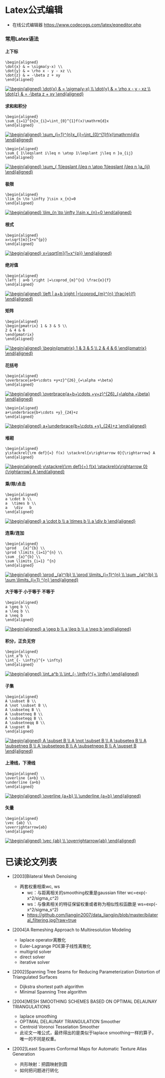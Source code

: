 # Latex公式编辑
- 在线公式编辑器 https://www.codecogs.com/latex/eqneditor.php
### 常用Latex语法
#### 上下标
```
\begin{aligned}
\dot{x} & = \sigma(y-x) \\
\dot{y} & = \rho x - y - xz \\
\dot{z} & = -\beta z + xy
\end{aligned}
```
<a href="https://www.codecogs.com/eqnedit.php?latex=\begin{aligned}&space;\dot{x}&space;&&space;=&space;\sigma(y-x)&space;\\&space;\dot{y}&space;&&space;=&space;\rho&space;x&space;-&space;y&space;-&space;xz&space;\\&space;\dot{z}&space;&&space;=&space;-\beta&space;z&space;&plus;&space;xy&space;\end{aligned}" target="_blank"><img src="https://latex.codecogs.com/gif.latex?\begin{aligned}&space;\dot{x}&space;&&space;=&space;\sigma(y-x)&space;\\&space;\dot{y}&space;&&space;=&space;\rho&space;x&space;-&space;y&space;-&space;xz&space;\\&space;\dot{z}&space;&&space;=&space;-\beta&space;z&space;&plus;&space;xy&space;\end{aligned}" title="\begin{aligned} \dot{x} & = \sigma(y-x) \\ \dot{y} & = \rho x - y - xz \\ \dot{z} & = -\beta z + xy \end{aligned}" /></a>

#### 求和和积分
```
\begin{aligned}
\sum_{i=1}^{n}x_{i}=\int_{0}^{1}f(x)\mathrm{d}x
\end{aligned}
```
<a href="https://www.codecogs.com/eqnedit.php?latex=\begin{aligned}&space;\sum_{i=1}^{n}x_{i}=\int_{0}^{1}f(x)\mathrm{d}x&space;\end{aligned}" target="_blank"><img src="https://latex.codecogs.com/gif.latex?\begin{aligned}&space;\sum_{i=1}^{n}x_{i}=\int_{0}^{1}f(x)\mathrm{d}x&space;\end{aligned}" title="\begin{aligned} \sum_{i=1}^{n}x_{i}=\int_{0}^{1}f(x)\mathrm{d}x \end{aligned}" /></a>

```
\begin{aligned}
\sum_{ 1\leqslant i\leq n \atop 1\leqslant j\leq n }a_{ij}
\end{aligned}
```
<a href="https://www.codecogs.com/eqnedit.php?latex=\begin{aligned}&space;\sum_{&space;1\leqslant&space;i\leq&space;n&space;\atop&space;1\leqslant&space;j\leq&space;n&space;}a_{ij}&space;\end{aligned}" target="_blank"><img src="https://latex.codecogs.com/gif.latex?\begin{aligned}&space;\sum_{&space;1\leqslant&space;i\leq&space;n&space;\atop&space;1\leqslant&space;j\leq&space;n&space;}a_{ij}&space;\end{aligned}" title="\begin{aligned} \sum_{ 1\leqslant i\leq n \atop 1\leqslant j\leq n }a_{ij} \end{aligned}" /></a>

#### 极限
```
\begin{aligned}
\lim_{n \to \infty }\sin x_{n}=0
\end{aligned}
```
<a href="https://www.codecogs.com/eqnedit.php?latex=\begin{aligned}&space;\lim_{n&space;\to&space;\infty&space;}\sin&space;x_{n}=0&space;\end{aligned}" target="_blank"><img src="https://latex.codecogs.com/gif.latex?\begin{aligned}&space;\lim_{n&space;\to&space;\infty&space;}\sin&space;x_{n}=0&space;\end{aligned}" title="\begin{aligned} \lim_{n \to \infty }\sin x_{n}=0 \end{aligned}" /></a>

#### 根式
```
\begin{aligned}
x=\sqrt[m]{1+x^{p}}
\end{aligned}
```
<a href="https://www.codecogs.com/eqnedit.php?latex=\begin{aligned}&space;x=\sqrt[m]{1&plus;x^{p}}&space;\end{aligned}" target="_blank"><img src="https://latex.codecogs.com/gif.latex?\begin{aligned}&space;x=\sqrt[m]{1&plus;x^{p}}&space;\end{aligned}" title="\begin{aligned} x=\sqrt[m]{1+x^{p}} \end{aligned}" /></a>

#### 绝对值
```
\begin{aligned}
\left | a+b \right |=\coprod_{m}^{n} \frac{e}{f}
\end{aligned}
```
<a href="https://www.codecogs.com/eqnedit.php?latex=\begin{aligned}&space;\left&space;|&space;a&plus;b&space;\right&space;|=\coprod_{m}^{n}&space;\frac{e}{f}&space;\end{aligned}" target="_blank"><img src="https://latex.codecogs.com/gif.latex?\begin{aligned}&space;\left&space;|&space;a&plus;b&space;\right&space;|=\coprod_{m}^{n}&space;\frac{e}{f}&space;\end{aligned}" title="\begin{aligned} \left | a+b \right |=\coprod_{m}^{n} \frac{e}{f} \end{aligned}" /></a>

#### 矩阵
```
\begin{aligned}
\begin{pmatrix} 1 & 3 & 5 \\
2 & 4 & 6
\end{pmatrix}
\end{aligned}
```
<a href="https://www.codecogs.com/eqnedit.php?latex=\begin{aligned}&space;\begin{pmatrix}&space;1&space;&&space;3&space;&&space;5&space;\\&space;2&space;&&space;4&space;&&space;6&space;\end{pmatrix}&space;\end{aligned}" target="_blank"><img src="https://latex.codecogs.com/gif.latex?\begin{aligned}&space;\begin{pmatrix}&space;1&space;&&space;3&space;&&space;5&space;\\&space;2&space;&&space;4&space;&&space;6&space;\end{pmatrix}&space;\end{aligned}" title="\begin{aligned} \begin{pmatrix} 1 & 3 & 5 \\ 2 & 4 & 6 \end{pmatrix} \end{aligned}" /></a>

#### 花括号
```
\begin{aligned}
\overbrace{a+b+\cdots +y+z}^{26}_{=\alpha +\beta}
\end{aligned}
```
<a href="https://www.codecogs.com/eqnedit.php?latex=\begin{aligned}&space;\overbrace{a&plus;b&plus;\cdots&space;&plus;y&plus;z}^{26}_{=\alpha&space;&plus;\beta}&space;\end{aligned}" target="_blank"><img src="https://latex.codecogs.com/gif.latex?\begin{aligned}&space;\overbrace{a&plus;b&plus;\cdots&space;&plus;y&plus;z}^{26}_{=\alpha&space;&plus;\beta}&space;\end{aligned}" title="\begin{aligned} \overbrace{a+b+\cdots +y+z}^{26}_{=\alpha +\beta} \end{aligned}" /></a>

```
\begin{aligned}
a+\underbrace{b+\cdots +y}_{24}+z 
\end{aligned}
```
<a href="https://www.codecogs.com/eqnedit.php?latex=\begin{aligned}&space;a&plus;\underbrace{b&plus;\cdots&space;&plus;y}_{24}&plus;z&space;\end{aligned}" target="_blank"><img src="https://latex.codecogs.com/gif.latex?\begin{aligned}&space;a&plus;\underbrace{b&plus;\cdots&space;&plus;y}_{24}&plus;z&space;\end{aligned}" title="\begin{aligned} a+\underbrace{b+\cdots +y}_{24}+z \end{aligned}" /></a>

#### 堆砌
```
\begin{aligned}
y\stackrel{\rm def}{=} f(x) \stackrel{x\rightarrow 0}{\rightarrow} A
\end{aligned}
```
<a href="https://www.codecogs.com/eqnedit.php?latex=\begin{aligned}&space;y\stackrel{\rm&space;def}{=}&space;f(x)&space;\stackrel{x\rightarrow&space;0}{\rightarrow}&space;A&space;\end{aligned}" target="_blank"><img src="https://latex.codecogs.com/gif.latex?\begin{aligned}&space;y\stackrel{\rm&space;def}{=}&space;f(x)&space;\stackrel{x\rightarrow&space;0}{\rightarrow}&space;A&space;\end{aligned}" title="\begin{aligned} y\stackrel{\rm def}{=} f(x) \stackrel{x\rightarrow 0}{\rightarrow} A \end{aligned}" /></a>

#### 乘/除/点击
```
\begin{aligned}
a \cdot b \\
a  \times b \\
a   \div   b
\end{aligned}
```
<a href="https://www.codecogs.com/eqnedit.php?latex=\begin{aligned}&space;a&space;\cdot&space;b&space;\\&space;a&space;\times&space;b&space;\\&space;a&space;\div&space;b&space;\end{aligned}" target="_blank"><img src="https://latex.codecogs.com/gif.latex?\begin{aligned}&space;a&space;\cdot&space;b&space;\\&space;a&space;\times&space;b&space;\\&space;a&space;\div&space;b&space;\end{aligned}" title="\begin{aligned} a \cdot b \\ a \times b \\ a \div b \end{aligned}" /></a>

#### 连乘/连加
```
\begin{aligned}
\prod  _{a}^{b} \\
\prod \limits_{i=1}^{n} \\
\sum _{a}^{b} \\
\sum \limits_{i=1} ^{n}
\end{aligned}
```
<a href="https://www.codecogs.com/eqnedit.php?latex=\begin{aligned}&space;\prod&space;_{a}^{b}&space;\\&space;\prod&space;\limits_{i=1}^{n}&space;\\&space;\sum&space;_{a}^{b}&space;\\&space;\sum&space;\limits_{i=1}&space;^{n}&space;\end{aligned}" target="_blank"><img src="https://latex.codecogs.com/gif.latex?\begin{aligned}&space;\prod&space;_{a}^{b}&space;\\&space;\prod&space;\limits_{i=1}^{n}&space;\\&space;\sum&space;_{a}^{b}&space;\\&space;\sum&space;\limits_{i=1}&space;^{n}&space;\end{aligned}" title="\begin{aligned} \prod _{a}^{b} \\ \prod \limits_{i=1}^{n} \\ \sum _{a}^{b} \\ \sum \limits_{i=1} ^{n} \end{aligned}" /></a>

#### 大于等于 小于等于 不等于
```
\begin{aligned}
a \geq b \\
a \leq b \\
a \neq b
\end{aligned}
```
<a href="https://www.codecogs.com/eqnedit.php?latex=\begin{aligned}&space;a&space;\geq&space;b&space;\\&space;a&space;\leq&space;b&space;\\&space;a&space;\neq&space;b&space;\end{aligned}" target="_blank"><img src="https://latex.codecogs.com/gif.latex?\begin{aligned}&space;a&space;\geq&space;b&space;\\&space;a&space;\leq&space;b&space;\\&space;a&space;\neq&space;b&space;\end{aligned}" title="\begin{aligned} a \geq b \\ a \leq b \\ a \neq b \end{aligned}" /></a>

#### 积分，正负无穷
```
\begin{aligned}
\int_a^b \\
\int_{- \infty}^{+ \infty}
\end{aligned}
```
<a href="https://www.codecogs.com/eqnedit.php?latex=\begin{aligned}&space;\int_a^b&space;\\&space;\int_{-&space;\infty}^{&plus;&space;\infty}&space;\end{aligned}" target="_blank"><img src="https://latex.codecogs.com/gif.latex?\begin{aligned}&space;\int_a^b&space;\\&space;\int_{-&space;\infty}^{&plus;&space;\infty}&space;\end{aligned}" title="\begin{aligned} \int_a^b \\ \int_{- \infty}^{+ \infty} \end{aligned}" /></a>

#### 子集
```
\begin{aligned}
A \subset B \\
A \not \subset B \\
A \subseteq B \\
A \subsetneq B \\
A \subseteqq B \\
A \subsetneqq B \\
A \supset B
\end{aligned}
```
<a href="https://www.codecogs.com/eqnedit.php?latex=\begin{aligned}&space;A&space;\subset&space;B&space;\\&space;A&space;\not&space;\subset&space;B&space;\\&space;A&space;\subseteq&space;B&space;\\&space;A&space;\subsetneq&space;B&space;\\&space;A&space;\subseteqq&space;B&space;\\&space;A&space;\subsetneqq&space;B&space;\\&space;A&space;\supset&space;B&space;\end{aligned}" target="_blank"><img src="https://latex.codecogs.com/gif.latex?\begin{aligned}&space;A&space;\subset&space;B&space;\\&space;A&space;\not&space;\subset&space;B&space;\\&space;A&space;\subseteq&space;B&space;\\&space;A&space;\subsetneq&space;B&space;\\&space;A&space;\subseteqq&space;B&space;\\&space;A&space;\subsetneqq&space;B&space;\\&space;A&space;\supset&space;B&space;\end{aligned}" title="\begin{aligned} A \subset B \\ A \not \subset B \\ A \subseteq B \\ A \subsetneq B \\ A \subseteqq B \\ A \subsetneqq B \\ A \supset B \end{aligned}" /></a>

#### 上滑线，下滑线
```
\begin{aligned}
\overline {a+b} \\
\underline {a+b}
\end{aligned}
```
<a href="https://www.codecogs.com/eqnedit.php?latex=\begin{aligned}&space;\overline&space;{a&plus;b}&space;\\&space;\underline&space;{a&plus;b}&space;\end{aligned}" target="_blank"><img src="https://latex.codecogs.com/gif.latex?\begin{aligned}&space;\overline&space;{a&plus;b}&space;\\&space;\underline&space;{a&plus;b}&space;\end{aligned}" title="\begin{aligned} \overline {a+b} \\ \underline {a+b} \end{aligned}" /></a>

#### 矢量
```
\begin{aligned}
\vec {ab} \\
\overrightarrow{ab}
\end{aligned}
```
<a href="https://www.codecogs.com/eqnedit.php?latex=\begin{aligned}&space;\vec&space;{ab}&space;\\&space;\overrightarrow{ab}&space;\end{aligned}" target="_blank"><img src="https://latex.codecogs.com/gif.latex?\begin{aligned}&space;\vec&space;{ab}&space;\\&space;\overrightarrow{ab}&space;\end{aligned}" title="\begin{aligned} \vec {ab} \\ \overrightarrow{ab} \end{aligned}" /></a>


# 已读论文列表
- [2003]Bilateral Mesh Denoising 
  - 两套权重相乘wc, ws
    - wc：与距离相关的smoothing权重是gaussian filter wc=exp(-x^2/sigma_c^2)
    - ws：与像素相关的特征保留权重或者称为相似性权函数是 ws=exp(-x^2/sigma_s^2)
    - https://github.com/liangjin2007/data_liangjin/blob/master/bilateral_filtering.jpg?raw=true
- [2004]A Remeshing Approach to Multiresolution Modeling
  - laplace operator离散化
  - Euler-Lagrange PDE算子线性离散化
  - multigrid solver
  - direct solver
  - iterative solver 
- [2002]Spanning Tree Seams for Reducing Parameterization Distortion of Triangulated Surfaces
  - Dijkstra shortest path algorithm
  - Minimal Spanning Tree algorithm
  
- [2004]MESH SMOOTHING SCHEMES BASED ON OPTIMAL DELAUNAY TRIANGULATIONS
  - laplace smoothing
  - OPTIMAL DELAUNAY TRIANGULATION Smoother
  - Centroid Voronoi Tesselation Smoother
  - 此论文一堆公式，最终得出的是类似于laplace smoothing一样的算子，唯一的不同是权重。
  
- [2002]Least Squares Conformal Maps for Automatic Texture Atlas Generation
  - 共形映射：把圆映射到圆
  - 如何把问题进行转化
  
